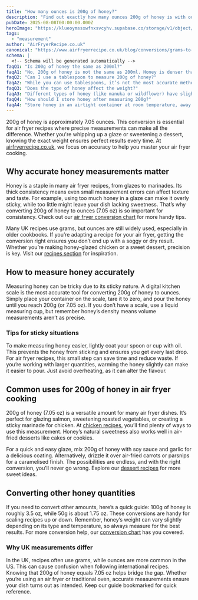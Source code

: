 ```yaml
---
title: "How many ounces is 200g of honey?"
description: "Find out exactly how many ounces 200g of honey is with our simple conversion guide. Perfect for air fryer recipes and precise measurements."
pubDate: 2025-08-08T00:00:00.000Z
heroImage: "https://klueoymssxwfnxsvcyhv.supabase.co/storage/v1/object/public/Shmucket/how-many-ounces-is-200g-of-honey.webp"
tags:
  - "measurement"
author: "AirFryerRecipe.co.uk"
canonical: "https://www.airfryerrecipe.co.uk/blog/conversions/grams-to-ounces/how-many-ounces-is-200g-of-honey"
schema: |
  <!-- Schema will be generated automatically -->
faqQ1: "Is 200g of honey the same as 200ml?"
faqA1: "No, 200g of honey is not the same as 200ml. Honey is denser than water, so 200g of honey will take up less volume than 200ml. For accurate measurements, always weigh honey in grams or ounces rather than using volume measurements like millilitres."
faqQ2: "Can I use a tablespoon to measure 200g of honey?"
faqA2: "While you can use tablespoons, it’s not the most accurate method. One tablespoon of honey weighs about 21g, so you’d need roughly 9.5 tablespoons to reach 200g. For precision, especially in air fryer recipes, a digital scale is best."
faqQ3: "Does the type of honey affect the weight?"
faqA3: "Different types of honey (like manuka or wildflower) have slightly varying densities, but the difference in weight is minimal. For most cooking purposes, 200g of any honey will still be approximately 7.05 ounces. Stick to weighing for consistent results."
faqQ4: "How should I store honey after measuring 200g?"
faqA4: "Store honey in an airtight container at room temperature, away from direct sunlight. If it crystallises, gently warm the jar in warm water to return it to liquid form. Proper storage ensures your honey stays fresh for future air fryer recipes."
---
```

<p>200g of honey is approximately 7.05 ounces. This conversion is essential for air fryer recipes where precise measurements can make all the difference. Whether you're whipping up a glaze or sweetening a dessert, knowing the exact weight ensures perfect results every time. At <a href=https://www.airfryerrecipe.co.uk/>airfryerrecipe.co.uk</a>, we focus on accuracy to help you master your air fryer cooking.</p>

<h2>Why accurate honey measurements matter</h2>
<p>Honey is a staple in many air fryer recipes, from glazes to marinades. Its thick consistency means even small measurement errors can affect texture and taste. For example, using too much honey in a glaze can make it overly sticky, while too little might leave your dish lacking sweetness. That’s why converting 200g of honey to ounces (7.05 oz) is so important for consistency. Check out our <a href=https://www.airfryerrecipe.co.uk/air-fryer-conversion-chart>air fryer conversion chart</a> for more handy tips.</p>

<p>Many UK recipes use grams, but ounces are still widely used, especially in older cookbooks. If you’re adapting a recipe for your air fryer, getting the conversion right ensures you don’t end up with a soggy or dry result. Whether you’re making honey-glazed chicken or a sweet dessert, precision is key. Visit our <a href=https://www.airfryerrecipe.co.uk/recipes>recipes section</a> for inspiration.</p>

<h2>How to measure honey accurately</h2>
<p>Measuring honey can be tricky due to its sticky nature. A digital kitchen scale is the most accurate tool for converting 200g of honey to ounces. Simply place your container on the scale, tare it to zero, and pour the honey until you reach 200g (or 7.05 oz). If you don’t have a scale, use a liquid measuring cup, but remember honey’s density means volume measurements aren’t as precise.</p>

<h3>Tips for sticky situations</h3>
<p>To make measuring honey easier, lightly coat your spoon or cup with oil. This prevents the honey from sticking and ensures you get every last drop. For air fryer recipes, this small step can save time and reduce waste. If you’re working with larger quantities, warming the honey slightly can make it easier to pour. Just avoid overheating, as it can alter the flavour.</p>

<h2>Common uses for 200g of honey in air fryer cooking</h2>
<p>200g of honey (7.05 oz) is a versatile amount for many air fryer dishes. It’s perfect for glazing salmon, sweetening roasted vegetables, or creating a sticky marinade for chicken. At <a href=https://www.airfryerrecipe.co.uk/recipe-category/chicken>chicken recipes</a>, you’ll find plenty of ways to use this measurement. Honey’s natural sweetness also works well in air-fried desserts like cakes or cookies.</p>

<p>For a quick and easy glaze, mix 200g of honey with soy sauce and garlic for a delicious coating. Alternatively, drizzle it over air-fried carrots or parsnips for a caramelised finish. The possibilities are endless, and with the right conversion, you’ll never go wrong. Explore our <a href=https://www.airfryerrecipe.co.uk/recipe-category/dessert>dessert recipes</a> for more sweet ideas.</p>

<h2>Converting other honey quantities</h2>
<p>If you need to convert other amounts, here’s a quick guide: 100g of honey is roughly 3.5 oz, while 50g is about 1.75 oz. These conversions are handy for scaling recipes up or down. Remember, honey’s weight can vary slightly depending on its type and temperature, so always measure for the best results. For more conversion help, our <a href=https://www.airfryerrecipe.co.uk/air-fryer-conversion-chart>conversion chart</a> has you covered.</p>

<h3>Why UK measurements differ</h3>
<p>In the UK, recipes often use grams, while ounces are more common in the US. This can cause confusion when following international recipes. Knowing that 200g of honey equals 7.05 oz helps bridge the gap. Whether you’re using an air fryer or traditional oven, accurate measurements ensure your dish turns out as intended. Keep our guide bookmarked for quick reference.</p>
